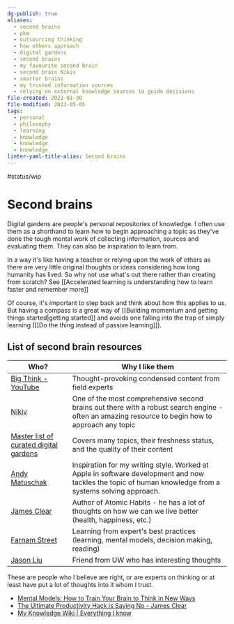 ```yaml
---
dg-publish: true
aliases:
  - second brains
  - pkm
  - outsourcing thinking
  - how others approach
  - digital gardens
  - second brains
  - my favourite second brain
  - second brain Nikiv
  - smarter brains
  - my trusted information sources
  - relying on external knowledge sources to guide decisions
file-created: 2023-01-30
file-modified: 2023-05-05
tags:
  - personal
  - philosophy
  - learning
  - knowledge
  - knowledge
  - knowledge
linter-yaml-title-alias: Second brains
---
```


  #status/wip

# Second brains

Digital gardens are people's personal repositories of knowledge. I often use them as a shorthand to learn how to begin approaching a topic as they've done the tough mental work of collecting information, sources and evaluating them. They can also be inspiration to learn from.

In a way it's like having a teacher or relying upon the work of others as there are very little original thoughts or ideas considering how long humanity has lived. So why not use what's out there rather than creating from scratch? See [[Accelerated learning is understanding how to learn faster and remember more]]

Of course, it's important to step back and think about how this applies to us. But having a compass is a great way of [[Building momentum and getting things started|getting started]] and avoids one falling into the trap of simply learning ([[Do the thing instead of passive learning]]).

## List of second brain resources

| Who? | Why I like them |
| ---- | --------------- |
|   [Big Think - YouTube](https://www.youtube.com/@bigthink)   | Thought-provoking condensed content from field experts                 |
| [Nikiv](https://wiki.nikiv.dev/) | One of the most comprehensive second brains out there with a robust search engine - often an amazing resource to begin how to approach any topic
|[Master list of curated digital gardens](https://github.com/lyz-code/best-of-digital-gardens) | Covers many topics, their freshness status, and the quality of their content
|[Andy Matuschak](https://andymatuschak.org/ ) | Inspiration for my writing style. Worked at Apple in software development and now tackles the topic of human knowledge from a systems solving approach.  |
|[James Clear](https://jamesclear.com/articles)| Author of Atomic Habits - he has a lot of thoughts on how we can we live better (health, happiness, etc.)
|[Farnam Street](https://fs.blog/)| Learning from expert's best practices (learning, mental models, decision making, reading)
| [Jason Liu](https://www.jxnl.co/) | Friend from UW who has interesting thoughts



These are people who I believe are right, or are experts on thinking or at least have put a lot of thoughts into it whom I trust.

- [Mental Models: How to Train Your Brain to Think in New Ways](https://jamesclear.com/feynman-mental-models)
- [The Ultimate Productivity Hack is Saying No - James Clear](https://jamesclear.com/saying-no)
- [My Knowledge Wiki | Everything I know](https://wiki.nikiv.dev/)
